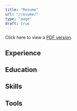 ```yaml
---
title: "Resume"
url: "/resume/"
type: "page"
draft: true
---
```


Click here to view a [PDF version](https://drive.google.com/file/d/1BHfOAdsLn3nxvd4eHXah8CVgFhhtu69N/view?usp=share_link).

## Experience

## Education

## Skills

## Tools